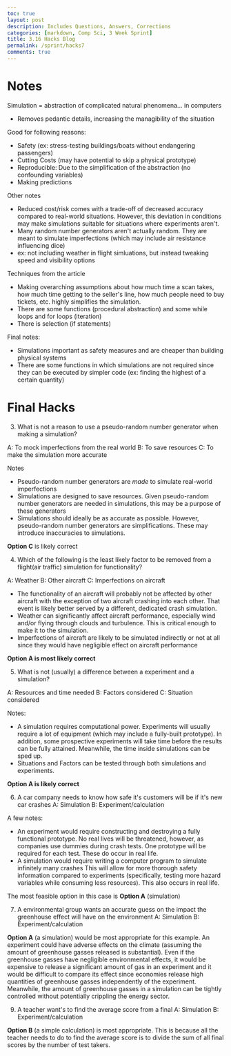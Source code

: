 ```yaml
---
toc: true
layout: post
description: Includes Questions, Answers, Corrections
categories: [markdown, Comp Sci, 3 Week Sprint]
title: 3.16 Hacks Blog
permalink: /sprint/hacks7
comments: true
---
```


# Notes

Simulation = abstraction of complicated natural phenomena... in computers
 - Removes pedantic details, increasing the managibility of the situation

Good for following reasons:
 - Safety (ex: stress-testing buildings/boats without endangering passengers)
 - Cutting Costs (may have potential to skip a physical prototype)
 - Reproducible: Due to the simplification of the abstraction (no confounding variables)
 - Making predictions

 Other notes
  - Reduced cost/risk comes with a trade-off of decreased accuracy compared to real-world situations. However, this deviation in conditions may make simulations suitable for situations where experiments aren't.
  - Many random number generators aren't actually random. They are meant to simulate imperfections (which may include air resistance influencing dice)
  - ex: not including weather in flight simluations, but instead tweaking speed and visibility options


  Techniques from the article
  - Making overarching assumptions about how much time a scan takes, how much time getting to the seller's line, how much people need to buy tickets, etc. highly simplifies the simulation.
  - There are some functions (procedural abstraction) and some while loops and for loops (iteration)
  - There is selection (if statements)

Final notes:
 - Simulations important as safety measures and are cheaper than building physical systems
 - There are some functions in which simulations are not required since they can be executed by simpler code (ex: finding the highest of a certain quantity)

 # Final Hacks

3) What is not a reason to use a pseudo-random number generator when making a simulation?

A: To mock imperfections from the real world
B: To save resources
C: To make the simulation more accurate


Notes
 - Pseudo-random number generators are *made* to simulate real-world imperfections
 - Simulations are designed to save resources. Given pseudo-random number generators are needed in simulations, this may be a purpose of these generators
 - Simulations should ideally be as accurate as possible. However, pseudo-random number generators are simplifications. These may introduce inaccuracies to simulations.

 **Option C** is likely correct


4) Which of the following is the least likely factor to be removed from a flight(air traffic) simulation for functionality?

A: Weather
B: Other aircraft
C: Imperfections on aircraft

- The functionality of an aircraft will probably not be affected by other aircraft with the exception of two aircraft crashing into each other. That event is likely better served by a different, dedicated crash simulation.
- Weather can significantly affect aircraft performance, especially wind and/or flying through clouds and turbulence. This is critical enough to make it to the simulation.
- Imperfections of aircraft are likely to be simulated indirectly or not at all since they would have negligible effect on aircraft performance

**Option A is most likely correct**

5) What is not (usually) a difference between a experiment and a simulation?

A: Resources and time needed
B: Factors considered
C: Situation considered

Notes:
 - A simulation requires computational power. Experiments will usually require a lot of equipment (which may include a fully-built prototype). In addition, some prospective experiments will take time before the results can be fully attained. Meanwhile, the time inside simulations can be sped up.
 - Situations and Factors can be tested through both simulations and experiments.

**Option A is likely correct**

6) A car company needs to know how safe it's customers will be if it's new car crashes
A: Simulation
B: Experiment/calculation

A few notes:
 - An experiment would require constructing and destroying a fully functional prototype. No real lives will be threatened, however, as companies use dummies during crash tests. One prototype will be required for each test. These do occur in real life.
 - A simulation would require writing a computer program to simulate infinitely many crashes This will allow for more thorough safety information compared to experiments (specifically, testing more hazard variables while consuming less resources). This also occurs in real life.

The most feasible option in this case is **Option A** (simulation)

7) A environmental group wants an accurate guess on the impact the greenhouse effect will have on the environment
A: Simulation
B: Experiment/calculation

**Option A** (a simulation) would be most appropriate for this example. An experiment could have adverse effects on the climate (assuming the amount of greenhouse gasses released is substantial). Even if the greenhouse gasses have negligible environmental effects, it would be expensive to release a significant amount of gas in an experiment and it would be difficult to compare its effect since economies release high quantities of greenhouse gasses independently of the experiment. Meanwhile, the amount of greenhouse gasses in a simulation can be tightly controlled without potentially crippling the energy sector.


9) A teacher want's to find the average score from a final
A: Simulation
B: Experiment/calculation

**Option B** (a simple calculation) is most appropriate. This is because all the teacher needs to do to find the average score is to divide the sum of all final scores by the number of test takers.